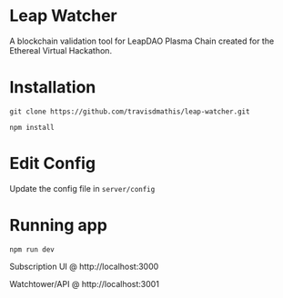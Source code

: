 # Leap Watcher
A blockchain validation tool for LeapDAO Plasma Chain created for the Ethereal Virtual Hackathon.


# Installation
`git clone https://github.com/travisdmathis/leap-watcher.git`

`npm install`

# Edit Config
Update the config file in `server/config`

# Running app
`npm run dev`

Subscription UI @ http://localhost:3000

Watchtower/API @ http://localhost:3001
